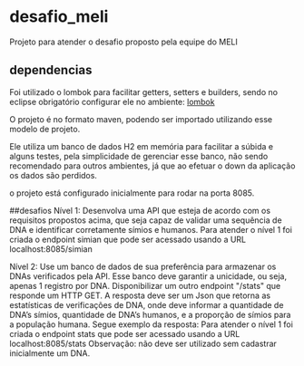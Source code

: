 # desafio_meli
Projeto para atender o desafio proposto pela equipe do MELI

## dependencias

Foi utilizado o lombok para facilitar getters, setters e builders, sendo no eclipse obrigatório configurar ele no ambiente:
[lombok](https://projectlombok.org/setup/eclipse)

O projeto é no formato maven, podendo ser importado utilizando esse modelo de projeto.

Ele utiliza um banco de dados H2 em memória para facilitar a súbida e alguns testes, pela simplicidade de gerenciar esse banco, não sendo recomendado para outros ambientes, já que ao efetuar o down da aplicação os dados são perdidos.

o projeto está configurado inicialmente para rodar na porta 8085.

##desafios
Nível 1:
Desenvolva uma API que esteja de acordo com os requisitos propostos acima, que seja capaz de validar uma
sequência de DNA e identificar corretamente símios e humanos.
Para atender o nível 1 foi criada o endpoint simian que pode ser acessado usando a URL localhost:8085/simian

Nível 2:
Use um banco de dados de sua preferência para armazenar os DNAs verificados pela API. Esse banco deve
garantir a unicidade, ou seja, apenas 1 registro por DNA.
Disponibilizar um outro endpoint "/stats" que responde um HTTP GET. A resposta deve ser um Json que
retorna as estatísticas de verificações de DNA, onde deve informar a quantidade de DNA’s símios,
quantidade de DNA’s humanos, e a proporção de símios para a população humana. Segue exemplo da
resposta:
Para atender o nível 1 foi criada o endpoint stats que pode ser acessado usando a URL localhost:8085/stats
Observação: não deve ser utilizado sem cadastrar inicialmente um DNA.

